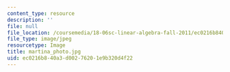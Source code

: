 ```yaml
---
content_type: resource
description: ''
file: null
file_location: /coursemedia/18-06sc-linear-algebra-fall-2011/ec0216b840a3d00276201e9b320d4f22_martina_photo.jpg
file_type: image/jpeg
resourcetype: Image
title: martina_photo.jpg
uid: ec0216b8-40a3-d002-7620-1e9b320d4f22
---
```

